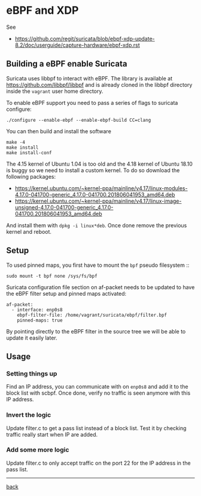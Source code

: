 # eBPF and XDP

See
* https://github.com/regit/suricata/blob/ebpf-xdp-update-8.2/doc/userguide/capture-hardware/ebpf-xdp.rst

## Building a eBPF enable Suricata

Suricata uses libbpf to interact with eBPF. The library is available at https://github.com/libbpf/libbpf
and is already cloned in the libbpf directory inside the `vagrant` user home directory.

To enable eBPF support you need to pass a series of flags to suricata configure:

```
./configure --enable-ebpf --enable-ebpf-build CC=clang
```

You can then build and install the software 

```
make -4
make install
make install-conf
```

The 4.15 kernel of Ubuntu 1.04 is too old and the 4.18 kernel of Ubuntu 18.10 is buggy so we need to install
a custom kernel. To do so download the following packages:

* https://kernel.ubuntu.com/~kernel-ppa/mainline/v4.17/linux-modules-4.17.0-041700-generic_4.17.0-041700.201806041953_amd64.deb
* https://kernel.ubuntu.com/~kernel-ppa/mainline/v4.17/linux-image-unsigned-4.17.0-041700-generic_4.17.0-041700.201806041953_amd64.deb

And install them with `dpkg -i linux*deb`. Once done remove the previous kernel and reboot.

## Setup


To used pinned maps, you first have to mount the `bpf` pseudo filesystem ::

```
sudo mount -t bpf none /sys/fs/bpf
```

Suricata configuration file section on af-packet needs to be updated to have the eBPF filter
setup and pinned maps activated:

```
af-packet:
  - interface: enp0s8
    ebpf-filter-file: /home/vagrant/suricata/ebpf/filter.bpf
    pinned-maps: true
```

By pointing directly to the eBPF filter in the source tree we will be able to update it
easily later.

## Usage

### Setting things up 

Find an IP address, you can communicate with on `enp0s8` and add it to the block list
with scbpf. Once done, verify no traffic is seen anymore with this IP address.

### Invert the logic

Update filter.c to get a pass list instead of a block list. Test it by checking traffic really
start when IP are added.

### Add some more logic

Update filter.c to only accept traffic on the port 22 for the IP address in the pass list.

---

[back](/Suricata)
